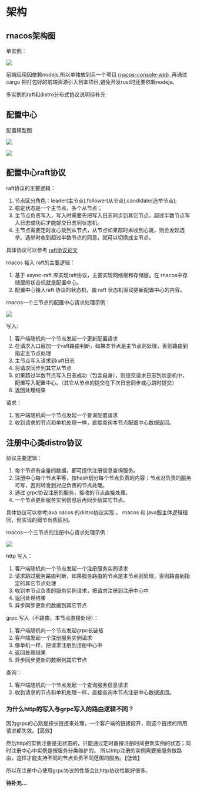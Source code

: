 # 架构


## rnacos架构图

单实例：

![](https://github.com/heqingpan/rnacos/raw/master/doc/assets/imgs/rnacos_L2_0.1.4.svg)

前端应用因依赖nodejs,所以单独放到另一个项目 [rnacos-console-web](https://github.com/heqingpan/rnacos-console-web) ,再通过cargo 把打包好的前端资源引入到本项目,避免开发rust时还要依赖nodejs。

多实例的raft和distro分布式协议说明待补充


## 配置中心

配置模型图

![](https://github.com/heqingpan/rnacos/raw/master/doc/assets/imgs/rnacos_L4_config001.svg)


![](https://github.com/heqingpan/rnacos/raw/master/doc/assets/imgs/rnacos_L4_config001_LR.svg)


## 配置中心raft协议

raft协议的主要逻辑：
1. 节点区分角色：leader(主节点),follower(从节点),candidate(选举节点); 
2. 稳定状态是一个主节点，多个从节点；
3. 主节点负责写入，写入时需要先把写入日志同步到其它节点，超过半数节点写入日志成功后才能提交日志到状态机。
4. 主节点需要定时发心跳到从节点，从节点如果超时未收到心跳，则会发起选举。选举时收到超过半数节点的同意，就可以切换成主节点。

具体协议可以参考 [raft协议论文](https://docs.qq.com/doc/DY0VxSkVGWHFYSlZJ)

rnacos 接入 raft的主要逻辑：

1.  基于 async-raft 库实现raft协议，主要实现网络层和存储层。在 rnacos中存储层的状态机就是配置中心。
2.  配置中心接入raft 协议的状态机，由 raft 状态机驱动更新配置中心的内容。

rnacos一个三节点的配置中心请求处理示例：


![](https://github.com/heqingpan/rnacos/raw/master/doc/assets/imgs/20230917182416.png)


写入:

1. 客户端随机向一个节点发起一个更新配置请求
2. 在请求入口层加一个raft路由判断，如果本节点是主节点则处理，否则路由到指定主节点处理
3. 主节点写入请求到raft日志
4. 将请求同步到其它从节点
5. 如果超过半数节点写入日志成功（包含自身），则提交请求日志到状态机中，配置写入配置中心。（其它从节点的提交在下次日志同步或心跳时提交）
6. 返回处理结果

请求：
1. 客户端随机向一个节点发起一个查询配置请求
1. 收到请求的节点和单机处理一样，直接查询本节点配置中心数据返回。


## 注册中心类distro协议

协议主要逻辑：

1. 每个节点有全量的数据，都可提供注册信息查询服务。
2. 注册中心每个节点平等，按hash划分每个节点负责的内容；节点对负责的服务可写，否则转发到对应负责的节点处理。
3. 通过 grpc协议注册的服务，接收的节点直接处理。
4. 一个节点更新服务实例信息后再同步给其它节点。

具体协议可以参考java nacos 的distro协议实现 。
rnacos 和 java版主体逻辑相同，但实现的细节有些区别。


rnacos一个三节点的注册中心请求处理示例：

![](https://github.com/heqingpan/rnacos/raw/master/doc/assets/imgs/20230917182622.png)

http 写入：

1. 客户端随机向一个节点发起一个注册服务实例请求
2. 请求跳过服务路由判断，如果服务路由的节点是本节点则处理，否则路由到指定的其它节点处理
3. 收到本节点负责的服务实例请求，把请求注册到注册中心中
4. 返回处理结果
5. 异步同步更新的数据到其它节点

grpc 写入（不路由，本节点直接处理）：

1. 客户端随机向一个节点发起grpc长链接
2. 客户端发起一个注册服务实例请求
3. 像单机一样，把请求注册到注册中心中
4. 返回处理结果
5. 异步同步更新的数据到其它节点

查询：

1. 客户端随机向一个节点发起一个查询服务信息请求
2. 收到请求的节点和单机处理一样，直接查询本节点注册中心数据返回。


### 为什么http的写入与grpc写入的路由逻辑不同？

因为grpc的心跳是按长链接来处理，一个客户端的链接段开，则这个链接的所用请求都失效。【高效】

然后http的实例注册是无状态的，只能通过定时器按注册时间更新实例的状态；同时注册中心中实例是按服务分类维护的。
所以http注册的实例需要按服务做路由，这样才能支持不同的节点负责不同范围的服务。【低效】

所以在注册中心使用grpc协议的性能会比http协议性能好很多。


**待补充...**
